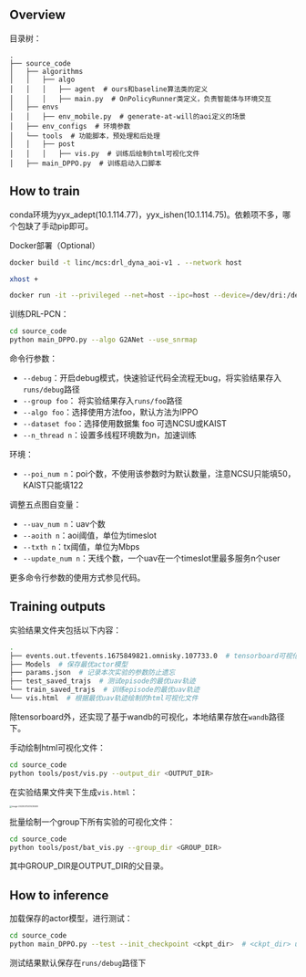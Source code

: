 ## Overview

目录树：

```
.
├── source_code
│   ├── algorithms
│   │   ├── algo
│   │   │   ├── agent  # ours和baseline算法类的定义
│   │   │   ├── main.py  # OnPolicyRunner类定义，负责智能体与环境交互
│   ├── envs  
│   │   ├── env_mobile.py  # generate-at-will的aoi定义的场景
│   ├── env_configs  # 环境参数
│   └── tools  # 功能脚本，预处理和后处理
│   │   ├── post
│   │   │   ├── vis.py  # 训练后绘制html可视化文件
│   ├── main_DPPO.py  # 训练启动入口脚本
```



## How to train

conda环境为yyx_adept(10.1.114.77)，yyx_ishen(10.1.114.75)。依赖项不多，哪个包缺了手动pip即可。

Docker部署（Optional）
```sh
docker build -t linc/mcs:drl_dyna_aoi-v1 . --network host

xhost +

docker run -it --privileged --net=host --ipc=host --device=/dev/dri:/dev/dri -v /tmp/.X11-unix:/tmp/.X11-unix -e DISPLAY=$DISPLAY --gpus all --name test_mcs linc/mcs:drl_dyna_aoi-v1 /bin/bash
```

训练DRL-PCN：

```sh
cd source_code
python main_DPPO.py --algo G2ANet --use_snrmap
```

命令行参数：

- `--debug`：开启debug模式，快速验证代码全流程无bug，将实验结果存入`runs/debug`路径
- `--group foo`： 将实验结果存入`runs/foo`路径
- `--algo foo`：选择使用方法foo，默认方法为IPPO
- `--dataset foo`：选择使用数据集 foo 可选NCSU或KAIST
- `--n_thread n`：设置多线程环境数为n，加速训练

环境：
- `--poi_num n`：poi个数，不使用该参数时为默认数量，注意NCSU只能填50，KAIST只能填122

调整五点图自变量：
- `--uav_num n`：uav个数
- `--aoith n`：aoi阈值，单位为timeslot
- `--txth n`：tx阈值，单位为Mbps
- `--update_num n`：天线个数，一个uav在一个timeslot里最多服务n个user

更多命令行参数的使用方式参见代码。

## Training outputs 

实验结果文件夹包括以下内容：

```sh
.
├── events.out.tfevents.1675849821.omnisky.107733.0  # tensorboard可视化
├── Models  # 保存最优actor模型
├── params.json  # 记录本次实验的参数防止遗忘
├── test_saved_trajs  # 测试episode的最优uav轨迹
└── train_saved_trajs  # 训练episode的最优uav轨迹
└── vis.html  # 根据最优uav轨迹绘制的html可视化文件
```

除tensorboard外，还实现了基于wandb的可视化，本地结果存放在`wandb`路径下。

手动绘制html可视化文件：

```sh
cd source_code
python tools/post/vis.py --output_dir <OUTPUT_DIR>
```

在实验结果文件夹下生成`vis.html`：

<img src="https://cdn.jsdelivr.net/gh/1candoallthings/figure-bed@main/img/202302112014826.png" alt="image-20230211201439409" style="zoom: 25%;" />

批量绘制一个group下所有实验的可视化文件：
```sh
cd source_code
python tools/post/bat_vis.py --group_dir <GROUP_DIR>
```
其中GROUP_DIR是OUTPUT_DIR的父目录。

## How to inference

加载保存的actor模型，进行测试：

```sh
cd source_code
python main_DPPO.py --test --init_checkpoint <ckpt_dir>  # <ckpt_dir> usually ends with "best_actor.pt"
```

测试结果默认保存在`runs/debug`路径下
